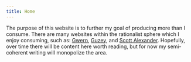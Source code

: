 ```yaml
---
title: Home
---
```


The purpose of this website is to further my goal of producing more than I consume. There are many websites within the rationalist sphere which I enjoy consuming, such as: [Gwern](https://gwern.net), [Guzey](https://guzey.com), and [Scott Alexander](https://astralcodexten.substack.com). Hopefully, over time there will be content here worth reading, but for now my semi-coherent writing will monopolize the area.